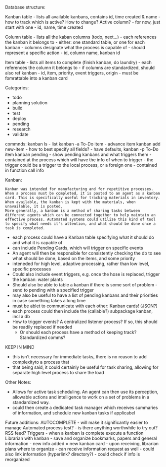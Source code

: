 Database structure:

  Kanban table - lists all available kanbans, contains id, time created & name
      - how to track which is active? How to change? Active column?
      - for now, just start with one
      - id, name, time created
  
  Column table - lists all the kaban columns (todo, next...)
      - each references the kanban it belongs to
      - either: one standard table, or one for each kanban
      - columns designate what the process is capable of
      - should represent a specific action
      - id, column name, kanban id

  Item table - lists all items to complete (finish kanban, do laundry)
      - each references the column it belongs to
          - if columns are standardized, should also ref kanban
      - id, item, priority, event triggers, origin
      - must be fomrattable into a kanban card


Categories:
  - todo
  - planning solution
  - build
  - test 
  - deploy
  - pending
  - research
  - validate

commnds:
  kanban ls - list
  kanban -a To-Do item - advance item
  kanban add new-item
      - how to best specify all fields?
      - have defaults,
  kanban -p To-Do item <new-priority>
  kanban pending 
      - show pending kanbans and what triggers them
      - contained at the process which will have the info of when to trigger
      - the trigger could be a trigger to the local process, or a foreign one
          - contained in function call info

Kanban:

    Kanban was intended for manufacturing and for repetitive processes. When a process must be completed, it is posted to an agent as a kanban card. This is specifically useful for tracking materials in inventory. When available, the kanban is kept with the materials, when unavailable, it is posted. 
    More generally, a kanban is a method of sharing tasks between different agents which can be connected together to help maintain an effective process. Automated systems could utilize this kind of tool to specify what needs it's attention, and what should be done once a task is completed.

  - each process could have a Kanban table specifying what it should do and what it is capable of
  - can include Pending Cards, which will trigger on specific events
  - An agent will then be responsible for consistently checking the db to see what should be done, based on the items, and some priority
  - inteneded for high level, adaptive processing, rather than low level, specific processes
  - Could also include event triggers, e.g. once the hose is replaced, trigger the kanban: water plants
  - Should also be able to table a kanban if there is some sort of problem
        - send to pending with a specified trigger
  - may also be useful to have a list of pending kanbans and their priorities in case something takes a long time
  - must be ablet to communicate with each other: Kanban cards! (JSON?)
  - each process could then include the (callable?) subpackage kanban, incl a db
  - How to trigger events? A centralized listener process? If so, this should be readily replaced if needed
      - Or should each process have a method of keeping track? Standardized comms?


KEEP IN MIND
  - this isn't necessary for immediate tasks, there is no reason to add complexityto a process that 
  - that being said, it could certainly be useful for task sharing, allowing for separate high level process to share the load

Other Notes:
  - Allows for active task scheduling. An agent can then use its perception, allowable actions and intelligence to work on a set of problems in a standardized way.
  - could then create a dedicated task manager which receives summaries of information, and schedule new kanban tasks if applicabel


Future additions:
  AUTOCOMPLETE - will make it significantly easier to manage
  Automated process test?
    - is there anything worthwhile to try out? RSS feed?
  Triggers - when a kanban is complete execute a function
  Librarian with kanban - save and organize bookmarks, papers and general information
      - new info added = new kanban card
      - upon receiving, librarian plans where to organize
      - can receive information request as well
      - could also link information (hyperlink? directory?)
      - could check if info is reorganized
